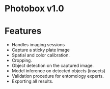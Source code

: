 # Photobox v1.0

# Features
* Handles imaging sessions
* Capture a sticky plate image
* Spatial and color calibration.
* Cropping.
* Object detection on the captured image.
* Model inference on detected objects (insects)
* Validation procedure for entomology experts.
* Exporting all results.

